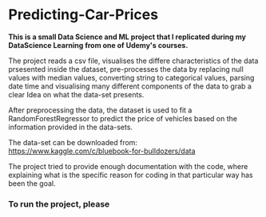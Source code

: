 # Predicting-Car-Prices

**This is a small Data Science and ML project that I replicated during my DataScience Learning from one of Udemy's courses.**

The project reads a csv file, visualises the differe characteristics of the data prsesented inside the dataset, pre-processes the data by replacing null values with median values, converting string to categorical values, parsing date time and visualising many different components of the data to grab a clear Idea on what the data-set presents.


After preprocessing the data, the dataset is used to fit a RandomForestRegressor to predict the price of vehicles based on the information provided in the data-sets.

The data-set can be downloaded from: https://www.kaggle.com/c/bluebook-for-bulldozers/data


The project tried to provide enough documentation with the code, where explaining what is the specific reason for coding in that particular way has been the goal.

### To run the project, please 




